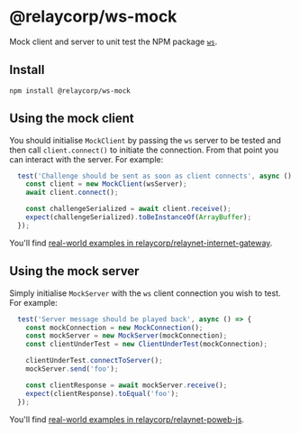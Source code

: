 # @relaycorp/ws-mock

Mock client and server to unit test the NPM package [`ws`](https://www.npmjs.com/package/ws).

## Install

```
npm install @relaycorp/ws-mock
```

## Using the mock client

You should initialise `MockClient` by passing the `ws` server to be tested and then call `client.connect()` to initiate the connection. From that point you can interact with the server. For example:

```javascript
  test('Challenge should be sent as soon as client connects', async () => {
    const client = new MockClient(wsServer);
    await client.connect();

    const challengeSerialized = await client.receive();
    expect(challengeSerialized).toBeInstanceOf(ArrayBuffer);
  });
```

You'll find [real-world examples in relaycorp/relaynet-internet-gateway](https://github.com/relaycorp/relaynet-internet-gateway/search?l=TypeScript&q=%22%40relaycorp%2Fws-mock%22).

## Using the mock server

Simply initialise `MockServer` with the `ws` client connection you wish to test. For example:

```javascript
  test('Server message should be played back', async () => {
    const mockConnection = new MockConnection();
    const mockServer = new MockServer(mockConnection);
    const clientUnderTest = new ClientUnderTest(mockConnection);

    clientUnderTest.connectToServer();
    mockServer.send('foo');

    const clientResponse = await mockServer.receive();
    expect(clientResponse).toEqual('foo');
  });
```

You'll find [real-world examples in relaycorp/relaynet-poweb-js](https://github.com/relaycorp/relaynet-poweb-js/search?l=TypeScript&q=%22%40relaycorp%2Fws-mock%22).
